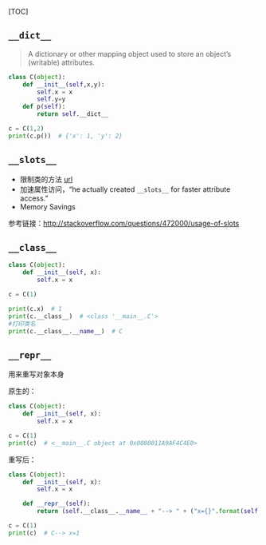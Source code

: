 [TOC]


## `__dict__`

> A dictionary or other mapping object used to store an object’s (writable) attributes.

```py
class C(object):
    def __init__(self,x,y):
        self.x = x
        self.y=y
    def p(self):
        return self.__dict__

c = C(1,2)
print(c.p())  # {'x': 1, 'y': 2}
```


## `__slots__`

- 限制类的方法 [url](https://github.com/gt-sun/notes/blob/master/python/other.md#动态给实例绑定属性方法)
- 加速属性访问，“he actually created `__slots__` for faster attribute access.”
- Memory Savings

参考链接：http://stackoverflow.com/questions/472000/usage-of-slots

## `__class__`

```python
class C(object):
    def __init__(self, x):
        self.x = x

c = C(1)

print(c.x)  # 1
print(c.__class__)  # <class '__main__.C'>
#打印类名
print(c.__class__.__name__)  # C

```

## `__repr__`


用来重写对象本身

原生的：
```python
class C(object):
    def __init__(self, x):
        self.x = x

c = C(1)
print(c)  # <__main__.C object at 0x0000011A9AF4C4E0>
```

重写后：
```python
class C(object):
    def __init__(self, x):
        self.x = x

    def __repr__(self):
        return (self.__class__.__name__ + "--> " + ("x={}".format(self.x)))

c = C(1)
print(c)  # C--> x=1
```